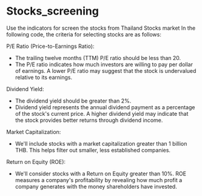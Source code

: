 # Stocks_screening
Use the indicators for screen the stocks from Thailand Stocks market
In the following code, the criteria for selecting stocks are as follows:

P/E Ratio (Price-to-Earnings Ratio):
- The trailing twelve months (TTM) P/E ratio should be less than 20.
- The P/E ratio indicates how much investors are willing to pay per dollar of earnings. A lower P/E ratio may suggest that the stock is undervalued relative to its earnings.

Dividend Yield:
- The dividend yield should be greater than 2%.
- Dividend yield represents the annual dividend payment as a percentage of the stock's current price. A higher dividend yield may indicate that the stock provides better returns through dividend income.

Market Capitalization:
- We'll include stocks with a market capitalization greater than 1 billion THB. This helps filter out smaller, less established companies.

Return on Equity (ROE):
- We'll consider stocks with a Return on Equity greater than 10%. ROE measures a company's profitability by revealing how much profit a company generates with the money shareholders have invested.
